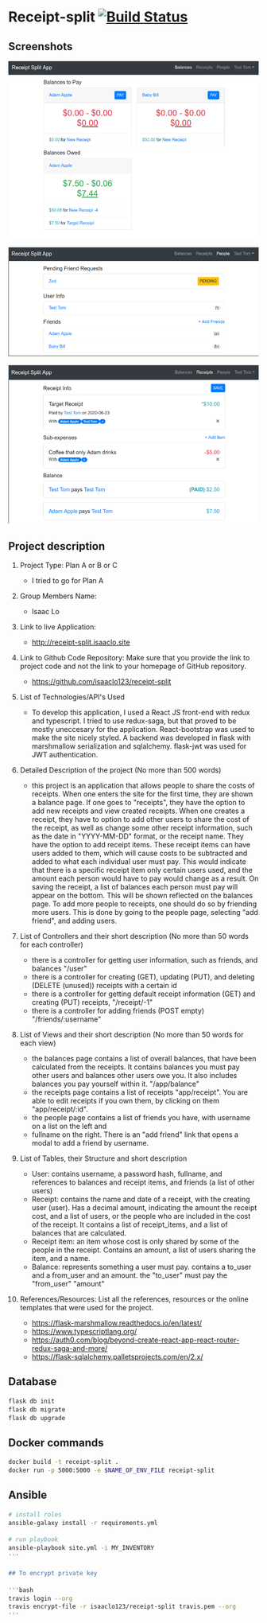 # Receipt-split [![Build Status](https://travis-ci.org/isaaclo123/receipt-split.svg?branch=master)](https://travis-ci.org/isaaclo123/receipt-split)

## Screenshots

![Balance Pay Page](screenshots/balancepay.png)

![Friend Page](screenshots/friendpage.png)

![Receipt Edit Page](screenshots/receiptedit.png)

## Project description

1. Project Type: Plan A or B or C

    * I tried to go for Plan A

2. Group Members Name:

    * Isaac Lo

3. Link to live Application:

    * http://receipt-split.isaaclo.site

4. Link to Github Code Repository: Make sure that you provide the link to project code and not the link to your homepage of GitHub repository.

    * https://github.com/isaaclo123/receipt-split

5. List of Technologies/API's Used

    * To develop this application, I used a React JS front-end with redux and typescript. I tried to
      use redux-saga, but that proved to be mostly uneccesary for the application. React-bootstrap
      was used to make the site nicely styled. A backend was developed in flask with marshmallow
      serialization and sqlalchemy. flask-jwt was used for JWT authentication.

6. Detailed Description of the project (No more than 500 words)

    * this project is an application that allows people to share the costs of receipts. When one
      enters the site for the first time, they are shown a balance page. If one goes to "receipts",
      they have the option to add new receipts and view created receipts. When one creates a
      receipt, they have to option to add other users to share the cost of the receipt, as well as
      change some other receipt information, such as the date in "YYYY-MM-DD" format, or the receipt
      name. They have the option to add receipt items. These receipt items can have users added to
      them, which will cause costs to be subtracted and added to what each individual user must pay.
      This would indicate that there is a specific receipt item only certain users used, and the
      amount each person would have to pay would change as a result. On saving the receipt, a list
      of balances each person must pay will appear on the bottom. This will be shown reflected on
      the balances page. To add more people to receipts, one should do so by friending more users.
      This is done by going to the people page, selecting "add friend", and adding users.

7. List of Controllers and their short description (No more than 50 words for each controller)

    * there is a controller for getting user information, such as friends, and balances "/user"
    * there is a controller for creating (GET), updating (PUT), and deleting (DELETE (unused))
      receipts with a certain id
    * there is a controller for getting default receipt information (GET) and creating (PUT)
      receipts, "/receipt/-1"
    * there is a controller for adding friends (POST empty) "/friends/:username"

8. List of Views and their short description (No more than 50 words for each view)

    * the balances page contains a list of overall balances, that have been calculated from the
      receipts. It contains balances you must pay other users and balances other users owe you. It
      also includes balances you pay yourself within it. "/app/balance"
    * the receipts page contains a list of receipts "app/receipt". You are able to edit receipts if
      you own them, by clicking on them "app/receipt/:id".
    * the people page contains a list of friends you have, with username on a list on the left and
    * fullname on the right. There is an "add friend" link that opens a modal to add a friend by
      username.

9. List of Tables, their Structure and short description

    * User: contains username, a password hash, fullname, and references to balances and receipt
      items, and friends (a list of other users)
    * Receipt: contains the name and date of a receipt, with the creating user (user). Has a decimal
      amount, indicating the amount the receipt cost, and a list of users, or the people who are
      included in the cost of the receipt. It contains a list of receipt_items, and a list of
      balances that are calculated.
    * Receipt item: an item whose cost is only shared by some of the people in the receipt. Contains
      an amount, a list of users sharing the item, and a name.
    * Balance: represents something a user must pay. contains a to_user and a from_user and an
      amount. the "to_user" must pay the "from_user" "amount"

10. References/Resources: List all the references, resources or the online templates that were used for the project.

    * https://flask-marshmallow.readthedocs.io/en/latest/
    * https://www.typescriptlang.org/
    * https://auth0.com/blog/beyond-create-react-app-react-router-redux-saga-and-more/
    * https://flask-sqlalchemy.palletsprojects.com/en/2.x/

## Database

```bash
flask db init
flask db migrate
flask db upgrade
```

## Docker commands

```bash
docker build -t receipt-split .
docker run -p 5000:5000 -e $NAME_OF_ENV_FILE receipt-split
```

## Ansible

```bash
# install roles
ansible-galaxy install -r requirements.yml

# run playbook
ansible-playbook site.yml -i MY_INVENTORY
'''

## To encrypt private key

'''bash
travis login --org
travis encrypt-file -r isaaclo123/receipt-split travis.pem --org
'''
